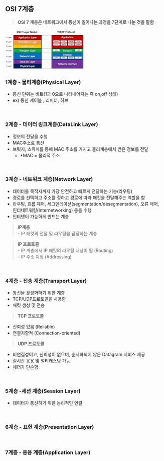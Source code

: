 ## OSI 7계층

> **OSI 7 계층은 네트워크에서 통신이 일어나는 과정을 7단계로 나눈 것을 말함**

<img src="png/osi_1.png" width=50% />

### 1계층 - 물리계층(Physical Layer)

* 통신 단위는 비트(1과 0으로 나타내어지는 즉 on,off 상태)
* ex) 통신 케이블 , 리피터, 허브

<br>

### 2계층 - 데이터 링크계층(DataLink Layer)

* 정보의 전달을 수행
* MAC주소로 통신
* 브릿지, 스위치를 통해 MAC 주소를 가지고 물리계층에서 받은 정보를 전달
  * \*MAC = 물리적 주소

<br>

### 3계층 - 네트워크 계층(Network Layer)

* 데이터를 목적지까지 가장 안전하고 빠르게 전달하는 기능(라우팅)
* 경로를 선택하고 주소를 정하고 경로에 따라 패킷을 전달해주는 역할을 함
* 라우팅, 흐름 제어, 세그멘테이션(segmentation/desegmentation), 오류 제어, 인터네트워킹(Internetworking) 등을 수행
* 인터넷이 가능하게 만드는 계층

> **IP계층** <br>
\- IP 패킷의 전달 및 라우팅을 담당하는 계층

> **IP 프로토콜** <br>
\- IP 계층에서 IP 패킷의 라우팅 대상이 됨 (Routing) <br>
\- IP 주소 지정 (Addressing)

<br>

### 4계층 - 전송 계층(Transport Layer) 

* 통신을 활성화하기 위한 계층
* TCP/UDP프로토콜을 사용함
* 패킷 생성 및 전송

> **TCP 프로토콜**

* 신뢰성 있음 (Reliable)
* 연결지향적 (Connection-oriented)    

> **UDP 프로토콜**

* 비연결성이고, 신뢰성이 없으며, 순서화되지 않은 Datagram 서비스 제공 
* 실시간 응용 및 멀티캐스팅 가능
* 헤더가 단순함


<br>

### 5계층 -세션 계층(Session Layer) 

* 데이터가 통신하기 위한 논리적인 연결

<br>

### 6계층 - 표현 계층(Presentation Layer)

<br>

### 7계층 - 응용 계층(Application Layer)
